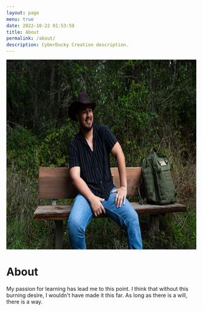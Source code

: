 ```yaml
---
layout: page
menu: true
date: 2022-10-22 01:53:59
title: About
permalink: /about/
description: CyberDucky Creation description.
---
```


<img class="img-rounded" src="/assets/img/me2.jpeg" alt="Juan Soberanes" height=500 width="500">

# About

My passion for learning has lead me to this point. 
I think that without this burning desire, I wouldn't have
made it this far. As long as there is a will, there is a way. 


